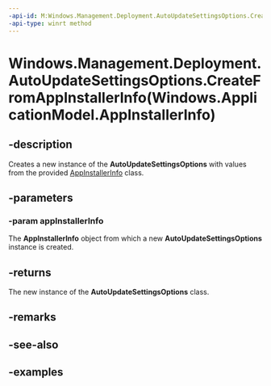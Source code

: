 ```yaml
---
-api-id: M:Windows.Management.Deployment.AutoUpdateSettingsOptions.CreateFromAppInstallerInfo(Windows.ApplicationModel.AppInstallerInfo)
-api-type: winrt method
---
```


# Windows.Management.Deployment.AutoUpdateSettingsOptions.CreateFromAppInstallerInfo(Windows.ApplicationModel.AppInstallerInfo)

<!--
public static Windows.Management.Deployment.AutoUpdateSettingsOptions CreateFromAppInstallerInfo (Windows.ApplicationModel.AppInstallerInfo appInstallerInfo);
-->


## -description

Creates a new instance of the **AutoUpdateSettingsOptions** with values from the provided [AppInstallerInfo](../windows.applicationmodel/appinstallerinfo.md) class.

## -parameters

### -param appInstallerInfo

The **AppInstallerInfo** object from which a new **AutoUpdateSettingsOptions** instance is created.

## -returns

The new instance of the **AutoUpdateSettingsOptions** class.

## -remarks

## -see-also

## -examples


